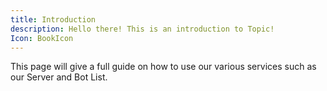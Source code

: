 ```yaml
---
title: Introduction
description: Hello there! This is an introduction to Topic!
Icon: BookIcon
---
```


This page will give a full guide on how to use our various services such as our Server and Bot List.
